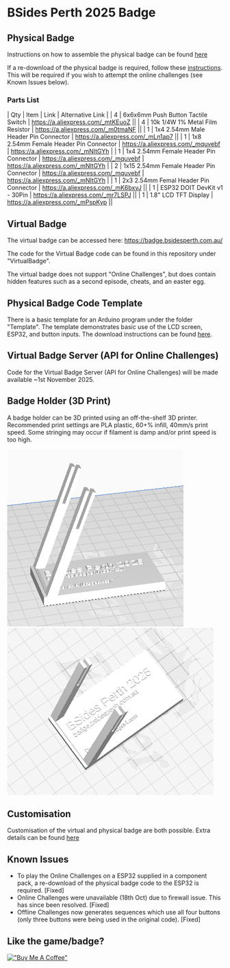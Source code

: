 # BSides Perth 2025 Badge

## Physical Badge

Instructions on how to assemble the physical badge can be found [here](docs/AssemblyInstructions.md)

If a re-download of the physical badge is required, follow these [instructions](docs/DownloadInstructions.md). This will be required if you wish to attempt the online challenges (see Known Issues below).

### Parts List

| Qty | Item | Link | Alternative Link |
| 4	| 6x6x6mm Push Button Tactile Switch | https://a.aliexpress.com/_mtKEuoZ || 
| 4	| 10k 1/4W 1% Metal Film Resistor | https://a.aliexpress.com/_m0tmaNF ||
| 1	| 1x4 2.54mm Male Header Pin Connector | https://a.aliexpress.com/_mLn1ap7 ||
| 1	| 1x8 2.54mm Female Header Pin Connector | https://a.aliexpress.com/_mquvebf | https://a.aliexpress.com/_mNltGYh |
| 1	| 1x4 2.54mm Female Header Pin Connector | https://a.aliexpress.com/_mquvebf | https://a.aliexpress.com/_mNltGYh |
| 2	| 1x15 2.54mm Female Header Pin Connector | https://a.aliexpress.com/_mquvebf | https://a.aliexpress.com/_mNltGYh |
| 1	| 2x3 2.54mm Femal Header Pin Connector	| https://a.aliexpress.com/_mK6bxvJ ||
| 1	| ESP32 DOIT DevKit v1 - 30Pin | https://a.aliexpress.com/_mr7LSPJ ||
| 1	| 1.8" LCD TFT Display | https://a.aliexpress.com/_mPspKyp ||

## Virtual Badge

The virtual badge can be accessed here: https://badge.bsidesperth.com.au/

The code for the Virtual Badge code can be found in this repository under "VirtualBadge".

The virtual badge does not support "Online Challenges", but does contain hidden features such as a second episode, cheats, and an easter egg.

## Physical Badge Code Template

There is a basic template for an Arduino program under the folder "Template". The template demonstrates basic use of the LCD screen, ESP32, and button inputs. The download instructions can be found [here](docs/DownloadInstructions.md).

## Virtual Badge Server (API for Online Challenges)

Code for the Virtual Badge Server (API for Online Challenges) will be made available ~1st November 2025.

## Badge Holder (3D Print)

A badge holder can be 3D printed using an off-the-shelf 3D printer. Recommended print settings are PLA plastic, 60+% infill, 40mm/s print speed. Some stringing may occur if filament is damp and/or print speed is too high.

![](/BadgeHolder_3DPrint/Screenshot1.png) ![](/BadgeHolder_3DPrint/Screenshot4.png)

## Customisation

Customisation of the virtual and physical badge are both possible. Extra details can be found [here](docs/Customisation.md)

## Known Issues

- To play the Online Challenges on a ESP32 supplied in a component pack, a re-download of the physical badge code to the ESP32 is required. [Fixed]
- Online Challenges were unavailable (18th Oct) due to firewall issue. This has since been resolved. [Fixed]
- Offline Challenges now generates sequences which use all four buttons (only three buttons were being used in the original code). [Fixed]

## Like the game/badge?

[!["Buy Me A Coffee"](https://www.buymeacoffee.com/assets/img/custom_images/orange_img.png)](https://buymeacoffee.com/badges4dotcom)